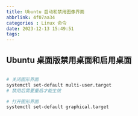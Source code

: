 ```yaml
---
title: Ubuntu 启动和禁用图像界面
abbrlink: 4f07aa34
categories : Linux 命令
date: 2023-12-13 15:49:51
tags:
---
```


## Ubuntu 桌面版禁用桌面和启用桌面

```bash

# 关闭图形界面
systemctl set-default multi-user.target
# 禁用后需要重启才能生效

# 打开图形界面
systemctl set-default graphical.target
```